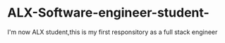 # ALX-Software-engineer-student-
I'm now ALX student,this is my first responsitory as a full stack engineer 
